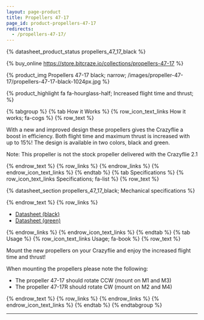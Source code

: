 ```yaml
---
layout: page-product
title: Propellers 47-17
page_id: product-propellers-47-17
redirects:
  - /propellers-47-17/
---
```


{% datasheet_product_status propellers_47_17_black  %}

{% buy_online https://store.bitcraze.io/collections/propellers-47-17 %}

{% product_img Propellers 47-17 black; narrow; /images/propeller-47-17/propellers-47-17-black-1024px.jpg %}

{% product_highlight
fa fa-hourglass-half;
Increased flight time and thrust;
%}

{% tabgroup %}
{% tab How it Works %}
{% row_icon_text_links How it works; fa-cogs %}
{% row_text %}

With a new and improved design these propellers gives the Crazyflie a boost in efficiency. Both flight time and maximum thrust is increased with up to 15%! The design is available in two colors, black and green.

Note: This propeller is not the stock propeller delivered with the Crazyflie 2.1

{% endrow_text %}
{% row_links %}
{% endrow_links %}
{% endrow_icon_text_links %}
{% endtab %}
{% tab Specifications %}
{% row_icon_text_links Specifications; fa-list %}
{% row_text %}

{% datasheet_section propellers_47_17_black; Mechanical specifications %}

{% endrow_text %}
{% row_links %}

- [Datasheet (black)](/documentation/hardware/propellers_47_17_black/propellers_47_17_black-datasheet.pdf)
- [Datasheet (green)](/documentation/hardware/propellers_47_17_green/propellers_47_17_green-datasheet.pdf)

{% endrow_links %}
{% endrow_icon_text_links %}
{% endtab %}
{% tab Usage %}
{% row_icon_text_links Usage; fa-book %}
{% row_text %}

Mount the new propellers on your Crazyflie and enjoy the increased flight time and thrust!

When mounting the propellers please note the following:

- The propeller 47-17 should rotate CCW (mount on M1 and M3)
- The propeller 47-17R should rotate CW (mount on M2 and M4)

{% endrow_text %}
{% row_links %}
{% endrow_links %}
{% endrow_icon_text_links %}
{% endtab %}
{% endtabgroup %}

---
